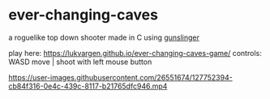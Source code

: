 # ever-changing-caves
a roguelike top down shooter made in C using [gunslinger](https://github.com/MrFrenik/gunslinger)

play here: https://lukvargen.github.io/ever-changing-caves-game/
controls: WASD move | shoot with left mouse button



https://user-images.githubusercontent.com/26551674/127752394-cb84f316-0e4c-439c-8117-b21765dfc946.mp4

